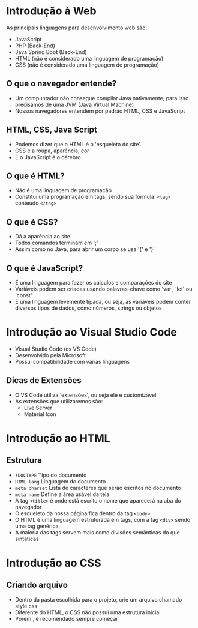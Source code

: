 # Introdução à Web

As principais linguagens para desenvolvimento web são:
- JavaScript
- PHP (Back-End)
- Java Spring Boot (Back-End)
- HTML (não é considerado uma linguagem de programação)
- CSS (não é considerado uma linguagem de programação)

## O que o navegador entende?

- Um compuntador não consegue compilar Java nativamente, para isso precisamos de uma JVM (Java Virtual Machine)
- Nossos navegadores entendem por padrão HTML, CSS e JavaScript

## HTML, CSS, Java Script 

- Podemos dizer que o HTML é o 'esqueleto do site'.
- CSS é a roupa, aparência, cor
- E o JavaScript é o cérebro

## O que é HTML?

- Não é uma linguagem de programação
- Constitui uma programação em tags, sendo sua fórmula: ``<tag>`` conteúdo ``</tag>``

## O que é CSS?

- Dá a aparência ao site
- Todos comandos terminam em ';'
- Assim como no Java, para abrir um corpo se usa '{' e '}'

## O que é JavaScript?

- É uma linguagem para fazer os cálculos e comparações do site
- Variáveis podem ser criadas usando palavras-chave como 'var', 'let' ou 'const'
- É uma linguagem levemente tipada, ou seja, as variáveis podem conter diversos tipos de dados, como números, strings ou objetos

# Introdução ao Visual Studio Code

- Visual Studio Code (os VS Code)
- Desenvolvido pela Microsoft
- Possui compatibilidade com várias linguagens

## Dicas de Extensões

- O VS Code utiliza 'extensões', ou seja ele é customizável
- As extensões que utilizaremos são:
  - Live Server
  - Material Icon

# Introdução ao HTML

## Estrutura

- ``!DOCTYPE`` Tipo do documento
- ``HTML lang`` Linguagem do documento
- ``meta charset`` Lista de caracteres que serão escritos no documento
- ``meta name`` Define a área usável da tela
-  A tag ``<title>`` é onde está escrito o nome que aparecerá na aba do navegador
-  O esqueleto da nossa página fica dentro da tag ``<body>``
-  O HTML é uma linguagem estruturada em tags, com a tag ``<div>`` sendo uma tag genérica
-  A maioria das tags servem mais como divisões semânticas do que sintáticas


# Introdução ao CSS

## Criando arquivo

- Dentro da pasta escolhida para o projeto, crie um arquivo chamado style.css
- Diferente do HTML, o CSS não possui uma estrutura inicial
- Porém , é recomendado sempre começar 

